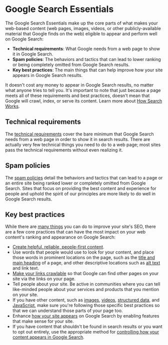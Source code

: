 Google Search Essentials
========================

The Google Search Essentials make up the core parts of what makes your web-based content (web pages, images, videos, or other publicly-available material that Google finds on the web) eligible to appear and perform well on Google Search:

* **Technical requirements**: What Google needs from a web page to show it in Google Search.
* **Spam policies**: The behaviors and tactics that can lead to lower ranking or being completely omitted from Google Search results.
* **Key best practices**: The main things that can help improve how your site appears in Google Search results.

It doesn't cost any money to appear in Google Search results, no matter what anyone tries to tell you. It's important to note that just because a page meets all of these requirements and best practices, doesn't mean that Google will crawl, index, or serve its content. Learn more about [How Search Works](https://support.google.com/search/docs/fundamentals/how-search-works).

Technical requirements
----------------------

The [technical requirements](https://support.google.com/search/docs/essentials/technical) cover the bare minimum that Google Search needs from a web page in order to show it in search results. There are actually very few technical things you need to do to a web page; most sites pass the technical requirements without even realizing it.

Spam policies
-------------

The [spam policies](https://support.google.com/search/docs/essentials/spam-policies) detail the behaviors and tactics that can lead to a page or an entire site being ranked lower or completely omitted from Google Search. Sites that focus on providing the best content and experience for people and uphold the spirit of our principles are more likely to do well in Google Search results.

Key best practices
------------------

While there are [many things](https://support.google.com/search/docs) you can do to improve your site's SEO, there are a few core practices that can have the most impact on your web content's ranking and appearance on Google Search:

* [Create helpful, reliable, people-first content](https://support.google.com/search/docs/fundamentals/creating-helpful-content).
* Use words that people would use to look for your content, and place those words in prominent locations on the page, such as the [title and main heading](https://support.google.com/search/docs/appearance/title-link#page-titles) of a page, and other descriptive locations such as [alt text](https://support.google.com/search/docs/appearance/google-images#use-descriptive-alt-text) and link text.
* [Make your links crawlable](https://support.google.com/search/docs/crawling-indexing/links-crawlable#crawlable-links) so that Google can find other pages on your site via the links on your page.
* Tell people about your site. Be active in communities where you can tell like-minded people about your services and products that you mention on your site.
* If you have other content, such as [images](https://support.google.com/search/docs/appearance/google-images), [videos](https://support.google.com/search/docs/appearance/video), [structured data](https://support.google.com/search/docs/appearance/structured-data/intro-structured-data), and [JavaScript](https://support.google.com/search/docs/crawling-indexing/javascript/javascript-seo-basics), make sure you're following those specific best practices so that we can understand those parts of your page too.
* Enhance [how your site appears](https://support.google.com/search/docs/appearance/visual-elements-gallery) on Google Search by enabling features that make sense for your site.
* If you have content that shouldn't be found in search results or you want to opt out entirely, use the appropriate method for [controlling how your content appears in Google Search](https://support.google.com/search/docs/crawling-indexing/control-what-you-share).